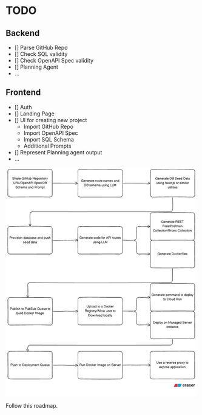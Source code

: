 # TODO

## Backend
- [] Parse GitHub Repo
- [] Check SQL validity
- [] Check OpenAPI Spec validity
- [] Planning Agent
- ...

## Frontend
- [] Auth
- [] Landing Page
- [] UI for creating new project
    - Import GitHub Repo
    - Import OpenAPI Spec
    - Import SQL Schema
    - Additional Prompts
- [] Represent Planning agent output
- ...

![Roadmap](<roadmap.jpg>)

Follow this roadmap.